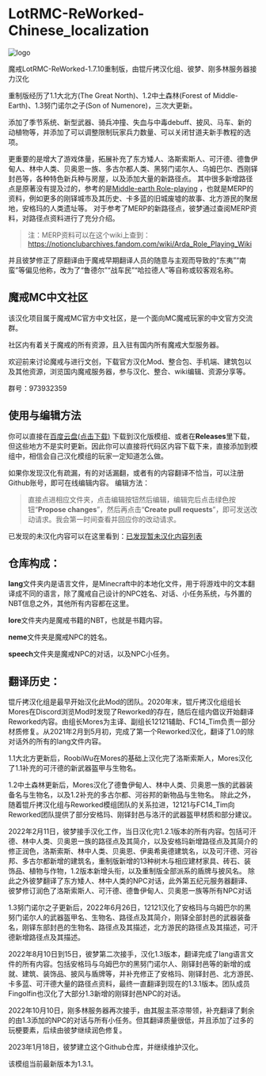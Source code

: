 # LotRMC-ReWorked-Chinese_localization
![logo](https://github.com/ArchiDreamZ/LotRMC-ReWorked-Chinese_localization/assets/89504984/f8cfaeff-6040-405b-aed1-cbaff67640c4)

魔戒LotRMC-ReWorked-1.7.10重制版，由锟斤拷汉化组、彼梦、刚多林服务器接力汉化

重制版经历了1.1大北方(The Great North)、1.2中土森林(Forest of Middle-Earth)、1.3努门诺尔之子(Son of Numenore)，三次大更新。

添加了季节系统、新型武器、骑兵冲撞、失血与中毒debuff、披风、马车、新的动植物等，并添加了可以调整限制玩家兵力数量、可以关闭甘道夫新手教程的选项。

更重要的是增大了游戏体量，拓展补充了东方矮人、洛斯索斯人、可汗德、德鲁伊甸人、林中人类、贝奥恩一族、多古尔都人类、黑努门诺尔人、乌姆巴尔、西刚铎封邑等，各种特色新兵种与房屋，以及添加大量的新路径点。
其中很多新增路径点是原著没有提及过的，参考的是[Middle-earth Role-playing](https://en.wikipedia.org/wiki/Middle-earth_Role_Playing) ，也就是MERP的资料，例如更多的刚铎城市及其历史、卡多蓝的旧城废墟的故事、北方游民的聚居地，安格玛的人类遗址等。
对于参考了MERP的新路径点，彼梦通过查阅MERP资料，对路径点资料进行了充分介绍。
>注：MERP资料可以在这个wiki上查到：https://notionclubarchives.fandom.com/wiki/Arda_Role_Playing_Wiki

并且彼梦修正了原翻译由于魔戒早期翻译人员的随意与主观而导致的“东夷”“南蛮”等偏见他称，改为了“鲁德尔”“战车民”“哈拉德人”等自称或较客观名称。

## 魔戒MC中文社区
该汉化项目属于魔戒MC官方中文社区，是一个面向MC魔戒玩家的中文官方交流群。

社区内有着关于魔戒的所有资源，且入驻有国内所有魔戒大型服务器。

欢迎前来讨论魔戒与进行文创，下载官方汉化Mod、整合包、手机端、建筑包以及其他资源，浏览国内魔戒服务器，参与汉化、整合、wiki编辑、资源分享等。

群号：973932359

## 使用与编辑方法
你可以直接在[百度云盘(点击下载)](https://pan.baidu.com/s/1REDilIpHxFeQaTA2iRSCUg?pwd=0000) 下载到汉化版模组、或者在**Releases**里下载，但这些地方不是实时更新。因此你可以直接将代码区内容下载下来，直接添加到模组中，相信会自己汉化模组的玩家一定知道怎么做。

如果你发现汉化有疏漏，有的对话漏翻，或者有的内容翻译不恰当，可以注册Github账号，即可在线编辑内容。
编辑方法：
>直接点进相应文件夹，点击编辑按钮然后编辑，编辑完后点击绿色按钮“**Propose changes**”，然后再点击“**Create pull requests**”，即可发送改动请求。我会第一时间查看并回应你的改动请求。

已发现的未汉化内容可以在这里看到：[已发现暂未汉化内容列表](https://github.com/ArchiDreamZ/LotRMC-ReWorked-Chinese_localization/wiki/%E5%B7%B2%E5%8F%91%E7%8E%B0%E6%9A%82%E6%9C%AA%E6%B1%89%E5%8C%96%E5%86%85%E5%AE%B9%E5%88%97%E8%A1%A8)

## 仓库构成：

**lang**文件夹内是语言文件，是Minecraft中的本地化文件，用于将游戏中的文本翻译成不同的语言，除了魔戒自己设计的NPC姓名、对话、小任务系统，与外置的NBT信息之外，其他所有内容都在这里。

**lore**文件夹内是魔戒书籍的NBT，也就是书籍内容。

**neme**文件夹是魔戒NPC的姓名。

**speech**文件夹是魔戒NPC的对话，以及NPC小任务。



## 翻译历史：

锟斤拷汉化组是最早开始汉化此Mod的团队。2020年末，锟斤拷汉化组组长Mores在Discord浏览Mod时发现了Reworked的存在，随后在组内倡议开始翻译Reworked内容。由组长Mores为主译、副组长12121辅助、FC14_Tim负责一部分材质修复。从2021年2月到5月初，完成了第一个Reworked汉化，翻译了1.0的除对话外的所有的lang文件内容。

1.1大北方更新后，RoobiWu在Mores的基础上汉化完了洛斯索斯人，Mores汉化了1.1补充的可汗德的新武器盔甲与生物名。

1.2中土森林更新后，Mores汉化了德鲁伊甸人、林中人类、贝奥恩一族的武器装备名与生物名，以及1.2补充的多古尔都、河谷邦的新物品与生物名。
除此之外，随着锟斤拷汉化组与Reworked模组团队的关系拉进，12121与FC14_Tim向Reworked团队提供了部分安格玛、刚铎封邑与洛汗的武器盔甲材质和部分建议。

2022年2月11日，彼梦接手汉化工作，当日汉化完1.2.1版本的所有内容。包括可汗德、林中人类、贝奥恩一族的路径点及其简介，以及安格玛新增路径点及其简介的修正润色，洛斯索斯、林中人类、贝奥恩、伊奥希奥德建筑名，以及可汗德、河谷邦、多古尔都新增的建筑名，重制版新增的13种树木与相应建材家具、砖石、装饰品、植物与作物，1.2版本新增头衔，以及重制版全部派系的盾牌与披风名。
除此之外彼梦翻译了东方矮人、林中人类的NPC对话，此外第五纪元服务器翻译、彼梦修订润色了洛斯索斯人、可汗德、德鲁伊甸人、贝奥恩一族等所有NPC对话

1.3努门诺尔之子更新后，2022年6月26日，12121汉化了安格玛与乌姆巴尔的黑努门诺尔人的武器盔甲名、生物名、路径点及其简介，刚铎全部封邑的武器装备名，刚铎东部封邑的生物名、路径点及其描述，北方游民的路径点及其描述，可汗德新增路径点及其描述。

2022年8月10日到15日，彼梦第二次接手，汉化1.3版本，翻译完成了lang语言文件的所有内容。包括安格玛与乌姆巴尔的黑努门诺尔人、刚铎封邑等的新增的成就、建筑、装饰品、披风与盾牌等，并补充修正了安格玛、刚铎封邑、北方游民、卡多蓝、可汗德大量的路径点资料，最终一直翻译到现在的1.3.1版本。团队成员Fingolfin也汉化了大部分1.3新增的刚铎封邑NPC的对话。

2022年10月10日，刚多林服务器再次接手，由其服主茶凉带领，补充翻译了剩余的由1.3添加的NPC的对话与所有小任务。但其翻译质量很低，并且添加了过多的玩梗要素，后续由彼梦继续润色修复。

2023年1月18日，彼梦建立这个Github仓库，并继续维护汉化。

该模组当前最新版本为1.3.1。
